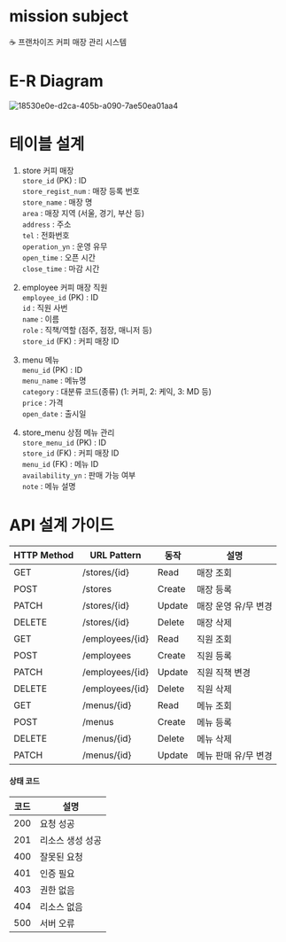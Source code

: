 # mission subject
☕ 프랜차이즈 커피 매장 관리 시스템
               
       
        
# E-R Diagram
![18530e0e-d2ca-405b-a090-7ae50ea01aa4](https://github.com/user-attachments/assets/ed80126f-256c-47be-a8de-7289af2768d9)
    
    
    
# 테이블 설계
1. store 커피 매장   
`store_id` (PK) : ID   
`store_regist_num` : 매장 등록 번호   
`store_name` : 매장 명   
`area` : 매장 지역 (서울, 경기, 부산 등)   
`address` : 주소   
`tel` : 전화번호   
`operation_yn` : 운영 유무   
`open_time` : 오픈 시간   
`close_time` : 마감 시간   
   
   
2. employee 커피 매장 직원   
`employee_id` (PK) : ID   
`id` : 직원 사번   
`name` : 이름   
`role` : 직책/역할 (점주, 점장, 매니저 등)   
`store_id` (FK) : 커피 매장 ID   
   
   
3. menu 메뉴   
`menu_id` (PK) : ID   
`menu_name` : 메뉴명   
`category` : 대분류 코드(종류) (1: 커피, 2: 케익, 3: MD 등)   
`price` : 가격   
`open_date` : 출시일   
   
   
4. store_menu 상점 메뉴 관리   
`store_menu_id` (PK) : ID   
`store_id` (FK) : 커피 매장 ID   
`menu_id` (FK) : 메뉴 ID   
`availability_yn` : 판매 가능 여부   
`note` : 메뉴 설명 
   

     
# API 설계 가이드
| HTTP Method | URL Pattern | 동작 | 설명 |
| --- | --- | --- | --- |
| GET | /stores/{id} | Read | 매장 조회 |
| POST | /stores | Create | 매장 등록 |
| PATCH | /stores/{id} | Update | 매장 운영 유/무 변경 |
| DELETE | /stores/{id} | Delete | 매장 삭제 |
| GET | /employees/{id} | Read | 직원 조회 |
| POST |  /employees | Create | 직원 등록 |
| PATCH | /employees/{id} | Update | 직원 직책 변경 |
| DELETE | /employees/{id} | Delete | 직원 삭제 |
| GET | /menus/{id} | Read | 메뉴 조회 |
| POST | /menus | Create | 메뉴 등록 |
| DELETE | /menus/{id} | Delete | 메뉴 삭제 |
| PATCH | /menus/{id} | Update | 메뉴 판매 유/무 변경 |
    
#### 상태 코드
| 코드 | 설명 |
| --- | --- |
| 200 | 요청 성공 |
| 201 | 리소스 생성 성공 |
| 400 | 잘못된 요청 |
| 401 | 인증 필요 |
| 403 | 권한 없음 |
| 404 | 리소스 없음 |
| 500 | 서버 오류 |


      
